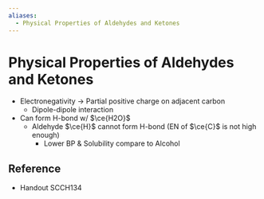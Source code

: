 ```yaml
---
aliases:
  - Physical Properties of Aldehydes and Ketones
---
```


# Physical Properties of Aldehydes and Ketones

- Electronegativity → Partial positive charge on adjacent carbon
	- Dipole-dipole interaction
- Can form H-bond w/ $\ce{H2O}$
	- Aldehyde $\ce{H}$ cannot form H-bond (EN of $\ce{C}$ is not high enough)
		- Lower BP & Solubility compare to Alcohol

## Reference

- Handout SCCH134
